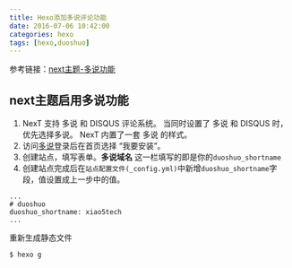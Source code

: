 ```yaml
---
title: Hexo添加多说评论功能
date: 2016-07-06 10:42:00
categories: hexo
tags: [hexo,duoshuo]
---
```

参考链接：[next主题-多说功能](http://theme-next.iissnan.com/third-party-services.html)

## next主题启用多说功能
1. NexT 支持 多说 和 DISQUS 评论系统。 当同时设置了 多说 和 DISQUS 时，优先选择多说。 NexT 内置了一套 多说 的样式。
   <!--more-->
2. 访问[多说](http://duoshuo.com/)登录后在首页选择 “我要安装”。
3. 创建站点，填写表单。**多说域名** 这一栏填写的即是你的<code>duoshuo_shortname</code>
4. 创建站点完成后在<code>站点配置文件(\_config.yml)</code>中新增<code>duoshuo_shortname</code>字段，值设置成上一步中的值。
```
...
# duoshuo
duoshuo_shortname: xiao5tech
...
```

重新生成静态文件
```
$ hexo g
```